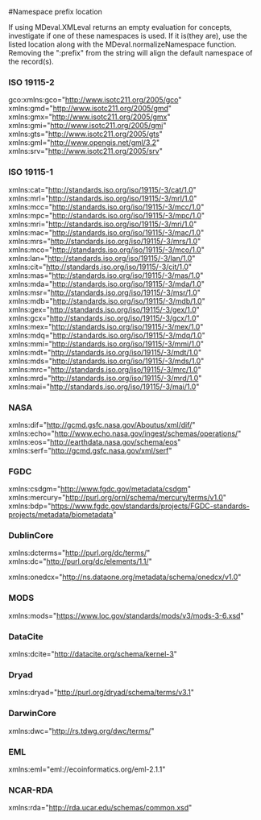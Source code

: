 #Namespace prefix location

If using MDeval.XMLeval returns an empty evaluation for concepts, investigate if one of these namespaces is used. If it is(they are), use the listed location along with the MDeval.normalizeNamespace function. Removing the ":prefix" from the string will align the default namespace of the record(s).

### ISO 19115-2
gco:xmlns:gco="http://www.isotc211.org/2005/gco" 
xmlns:gmd="http://www.isotc211.org/2005/gmd" 
xmlns:gmx="http://www.isotc211.org/2005/gmx" 
xmlns:gmi="http://www.isotc211.org/2005/gmi" 
xmlns:gts="http://www.isotc211.org/2005/gts" 
xmlns:gml="http://www.opengis.net/gml/3.2" 
xmlns:srv="http://www.isotc211.org/2005/srv"

### ISO 19115-1
xmlns:cat="http://standards.iso.org/iso/19115/-3/cat/1.0" 
xmlns:mrl="http://standards.iso.org/iso/19115/-3/mrl/1.0" 
xmlns:mcc="http://standards.iso.org/iso/19115/-3/mcc/1.0" 
xmlns:mpc="http://standards.iso.org/iso/19115/-3/mpc/1.0" 
xmlns:mri="http://standards.iso.org/iso/19115/-3/mri/1.0" 
xmlns:mac="http://standards.iso.org/iso/19115/-3/mac/1.0" 
xmlns:mrs="http://standards.iso.org/iso/19115/-3/mrs/1.0" 
xmlns:mco="http://standards.iso.org/iso/19115/-3/mco/1.0"   
xmlns:lan="http://standards.iso.org/iso/19115/-3/lan/1.0" 
xmlns:cit="http://standards.iso.org/iso/19115/-3/cit/1.0" 
xmlns:mas="http://standards.iso.org/iso/19115/-3/mas/1.0" 
xmlns:mda="http://standards.iso.org/iso/19115/-3/mda/1.0" 
xmlns:msr="http://standards.iso.org/iso/19115/-3/msr/1.0" 
xmlns:mdb="http://standards.iso.org/iso/19115/-3/mdb/1.0" 
xmlns:gex="http://standards.iso.org/iso/19115/-3/gex/1.0" 
xmlns:gcx="http://standards.iso.org/iso/19115/-3/gcx/1.0"  
xmlns:mex="http://standards.iso.org/iso/19115/-3/mex/1.0" 
xmlns:mdq="http://standards.iso.org/iso/19115/-3/mdq/1.0" 
xmlns:mmi="http://standards.iso.org/iso/19115/-3/mmi/1.0" 
xmlns:mdt="http://standards.iso.org/iso/19115/-3/mdt/1.0" 
xmlns:mds="http://standards.iso.org/iso/19115/-3/mds/1.0" 
xmlns:mrc="http://standards.iso.org/iso/19115/-3/mrc/1.0" 
xmlns:mrd="http://standards.iso.org/iso/19115/-3/mrd/1.0" 
xmlns:mai="http://standards.iso.org/iso/19115/-3/mai/1.0" 

### NASA
xmlns:dif="http://gcmd.gsfc.nasa.gov/Aboutus/xml/dif/" 
xmlns:echo="http://www.echo.nasa.gov/ingest/schemas/operations/" 
xmlns:eos="http://earthdata.nasa.gov/schema/eos" 
xmlns:serf="http://gcmd.gsfc.nasa.gov/xml/serf" 

### FGDC
xmlns:csdgm="http://www.fgdc.gov/metadata/csdgm"
xmlns:mercury="http://purl.org/ornl/schema/mercury/terms/v1.0" 
xmlns:bdp="https://www.fgdc.gov/standards/projects/FGDC-standards-projects/metadata/biometadata" 

### DublinCore
xmlns:dcterms="http://purl.org/dc/terms/" 
xmlns:dc="http://purl.org/dc/elements/1.1/" 

xmlns:onedcx="http://ns.dataone.org/metadata/schema/onedcx/v1.0" 

### MODS
xmlns:mods="https://www.loc.gov/standards/mods/v3/mods-3-6.xsd"  

### DataCite
xmlns:dcite="http://datacite.org/schema/kernel-3" 

### Dryad  
xmlns:dryad="http://purl.org/dryad/schema/terms/v3.1" 

### DarwinCore
xmlns:dwc="http://rs.tdwg.org/dwc/terms/" 

### EML
xmlns:eml="eml://ecoinformatics.org/eml-2.1.1" 

### NCAR-RDA
xmlns:rda="http://rda.ucar.edu/schemas/common.xsd" 
